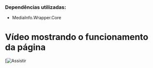 ### Dependências utilizadas:
- MediaInfo.Wrapper.Core

# Vídeo mostrando o funcionamento da página

[![Assistir](https://www.youtube.com/watch?v=fFz9Ky5PSk8&ab_channel=ShadyRajab)

